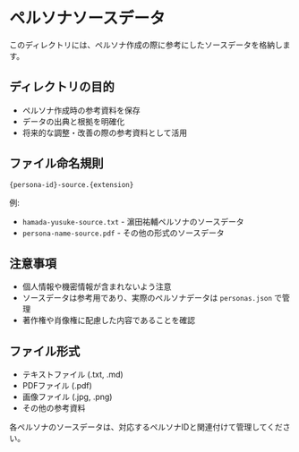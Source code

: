 # ペルソナソースデータ

このディレクトリには、ペルソナ作成の際に参考にしたソースデータを格納します。

## ディレクトリの目的

- ペルソナ作成時の参考資料を保存
- データの出典と根拠を明確化
- 将来的な調整・改善の際の参考資料として活用

## ファイル命名規則

`{persona-id}-source.{extension}`

例:
- `hamada-yusuke-source.txt` - 濵田祐輔ペルソナのソースデータ
- `persona-name-source.pdf` - その他の形式のソースデータ

## 注意事項

- 個人情報や機密情報が含まれないよう注意
- ソースデータは参考用であり、実際のペルソナデータは `personas.json` で管理
- 著作権や肖像権に配慮した内容であることを確認

## ファイル形式

- テキストファイル (.txt, .md)
- PDFファイル (.pdf)
- 画像ファイル (.jpg, .png)
- その他の参考資料

各ペルソナのソースデータは、対応するペルソナIDと関連付けて管理してください。